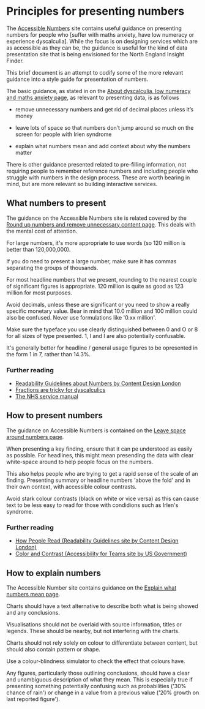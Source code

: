 # Principles for presenting numbers

The [Accessible Numbers](https://accessiblenumbers.com/) site contains useful
guidance on presenting numbers for people who [suffer with maths anxiety, have
low numeracy or experience dyscalculia].
While the focus is on designing services which are as accessible as they can be,
the guidance is useful for the kind of data presentation site that is being
envisioned for the North England Insight Finder.

This brief document is an attempt to codify some of the more relevant guidance
into a style guide for presentation of numbers.

The basic guidance, as stated in on the
[About dyscalculia, low numeracy and maths anxiety page](
  https://accessiblenumbers.com/about-dyscalculia-low-numeracy-and-maths-anxiety
),
as relevant to presenting data, is as follows

* remove unnecessary numbers and get rid of decimal places unless it’s money

* leave lots of space so that numbers don’t jump around so much on the screen
  for people with Irlen syndrome 

* explain what numbers mean and add context about why the numbers matter

There is other guidance presented related to pre-filling information, not
requiring people to remember reference numbers and including people who
struggle with numbers in the design process. These are worth bearing in mind,
but are more relevant so building interactive services.

## What numbers to present

The guidance on the Accessible Numbers site is related covered by the
[Round up numbers and remove unnecessary content page](
  https://accessiblenumbers.com/round-up-numbers
). This deals with the mental cost of attention.

For large numbers, it's more appropriate to use words (so 120 million is better than 120,000,000).

If you do need to present a large number, make sure it has commas separating the groups of thousands.

For most headline numbers that we present, rounding to the nearest couple of
significant figures is appropriate. 120 million is quite as good as 123 million for most purposes.

Avoid decimals, unless these are significant or you need to show a really specific monetary value. Bear in mind that 10.0 million and 100 million could also be confused. Never use formulations like '0.xx million'.

Make sure the typeface you use clearly distinguished between 0 and O or 8 for all sizes of type presented. 1, l and I are also potentially confusable.

It's generally better for headline / general usage figures to be opresented in the form 1 in 7, rather than 14.3%.

### Further reading

* [Readability Guidelines about Numbers by Content Design London](https://readabilityguidelines.co.uk/grammar-points/numbers/)
* [Fractions are tricky for dyscalculics](https://numberdyslexia.com/dyscalculia-and-fractions/)
* [The NHS service manual](https://service-manual.nhs.uk/content/numbers-measurements-dates-time#fractions-and-percentages)

## How to present numbers

The guidance on Accessible Numbers is contained on the 
[Leave space around numbers page](
https://accessiblenumbers.com/leave-space-around-numbers
).

When presenting a key finding, ensure that it can pe understood as easily as
possible. For headlines, this might mean presending the data with clear
white-space around to help people focus on the numbers.

This also helps people who are trying to get a rapid sense of the scale of an
finding. Presenting summary or headline numbers 'above the fold' and in their
own context, with accessible colour contrasts.

Avoid stark colour contrasts (black on white or vice versa) as this can cause
text to be less easy to read for those with condidions such as Irlen's syndrome.

### Further reading

* [How People Read (Readability Guidelines site by Content Design London)](https://readabilityguidelines.co.uk/content-design/how-people-read/)
* [Color and Contrast (Accessibility for Teams site by US Government)](https://accessibility.digital.gov/visual-design/color-and-contrast/)

## How to explain numbers

The Accessible Number site contains guidance on the
[Explain what numbers mean page](
  https://accessiblenumbers.com/explain-what-numbers-mean
).

Charts should have a text alternative to describe both what is being showed and
any conclusions.

Visualisations should not be overlaid with source information, titles or
legends. These should be nearby, but not interfering with the charts.

Charts should not rely solely on colour to differentiate between content, but
should also contain pattern or shape.

Use a colour-blindness simulator to check the effect that colours have.

Any figures, particularly those outlining conclusions, should have a clear and
unambiguous description of what they mean. This is especially true if
presenting something potentially confusing such as probabilities ('30% chance of
rain') or change in a value from a previous value ('20% growth on last reported figure').